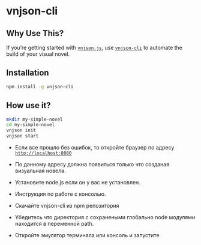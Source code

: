 # vnjson-cli

## Why Use This?

If you’re getting started with [`vnjson.js`](https://gihub.com/vnjson/vnjson.js), use [`vnjson-cli`](https://github.com/vnjson/vnjson.cli) to automate the build of your visual novel. 
<!--
## Preparations
* install [nodejs](https://nodejs.org/en/)
* add enviroment variable [`PATH`](https://stackoverflow.com/a/28545224)
* Download the [git](https://git-scm.com/downloads)
* Run git and enter `vnjson-cli start init`
-->
## Installation
```bash
npm install -g vnjson-cli
```



## How use it?

```bash
mkdir my-simple-novel
cd my-simple-novel
vnjson init
vnjson start

```
  * Если все прошло без ошибок, то откройте браузер
    по адресу [`http://localhost:8080`](http://localhost:8080)
  * По данному адресу должна появиться только что созданая визуальная новела.

  * Установите node.js если он у вас не установлен.
  * Инструкция по работе с консолью. 
  * Скачайте vnjson-cli из npm репозитория


  * Убедитесь что директория с сохранеными глобально node модулями
    находится в переменной path.
  * Откройте эмулятор терминала или консоль и запустите





